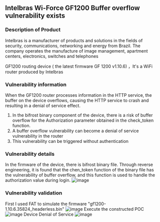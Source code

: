 ## Intelbras Wi-Force GF1200  Buffer overflow vulnerability exists



### Description of Product

Intelbras is a manufacturer of products and solutions in the fields of security, communications, networking and energy from Brazil. The company operates the manufacture of image management, apartment centers, electronics, switches and telephones

GF1200 routing device ( the latest firmware GF 1200 v1.10.6)  ，It's a WiFi router produced by Intelbras





### Vulnerability information

When the GF1200 router processes information in the HTTP service, the buffer on the device overflows, causing the HTTP service to crash and resulting in a denial of service effect.

1. In the bifrost binary component of the device, there is a risk of buffer overflow for the Authorization parameter obtained in the check_token function.
2. A buffer overflow vulnerability can become a denial of service vulnerability in the router
3. This vulnerability can be triggered without authentication

### Vulnerability details

In the firmware of the device, there is bifrost binary file. Through reverse engineering, it is found that the chen_token function of the binary file has the vulnerability of buffer overflow, and this function is used to handle the authorization value during login.
![image](https://github.com/tigerOrtiger/XXXXXXX1/blob/main/img/image-20210628223241514.png)

###  Vulnerability validation

First I used FAT to simulate the firmware "gf1200-1.10.6.35824_headerless.bin"
![image](https://github.com/tigerOrtiger/XXXXXXX1/blob/main/img/image-20210629190625472.png)
Execute the constructed POC
![image](https://github.com/tigerOrtiger/XXXXXXX1/blob/main/img/image-20210806161051007.png)
Device Denial of Service
![image](https://github.com/tigerOrtiger/XXXXXXX1/blob/main/img/image-20210806161146378.png)

